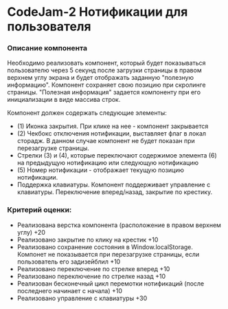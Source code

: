 # CodeJam-2 Нотификации для пользователя

### Описание компонента  
Необходимо реализовать компонент, который будет показываться пользователю через 5 секунд после загрузки страницы в правом верхнем углу экрана и будет отображать заданную "полезную информацию". Компонент сохраняет свою позицию при скролинге страницы.  "Полезная информация" задается компоненту при его инициализации в виде массива строк.

Компонент должен содержать следующие элементы:  
- (1) Иконка закрытия. При клике на нее - компонент закрывается
- (2) Чекбокс отключения нотификации, выставляет флаг в локал сторадж. В данном случае компонент не будет показан при перезагрузке страницы. 
- Стрелки (3) и (4), которые переключают содержимое элемента (6) на предыдущую нотификацию или следующую нотификацию 
- (5) Номер нотификации - отображает текущую позицию нотификации.
- Поддержка клавиатуры. Компонент поддерживает управление с клавиатуры. Переключение вперед/назад, закрытие по крестику.

### Критерий оценки:
- Реализована верстка компонента (расположение в правом верхнем углу) +20
- Реализовано закрытие по клику на крестик +10
- Реализовано сохранение состояния в Window.localStorage. Компонет не показывается при перезагрузке страницы, если пользователь его задизейблил +10
- Реализовано переключение по стрелке вперед +10
- Реализовано переключение по стрелке назад +10
- Реализован бесконечный цикл перемотки нотификаций (после последнего начинает с начала) +10
- Реализовано управление с клавиатуры +30